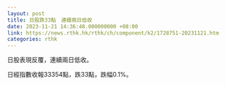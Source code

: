 ```yaml
---
layout: post
title: 日股跌33點　連續兩日低收
date: 2023-11-21 14:36:48.000000000 +08:00
link: https://news.rthk.hk/rthk/ch/component/k2/1728751-20231121.htm
categories: rthk
---
```


日股表現反覆，連續兩日低收。

日經指數收報33354點，跌33點，跌幅0.1%。
